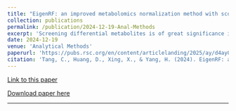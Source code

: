 ```yaml
---
title: "EigenRF: an improved metabolomics normalization method with scores for reproducibility evaluation on importance rankings of differential metabolites"
collection: publications
permalink: /publication/2024-12-19-Anal-Methods
excerpt: 'Screening differential metabolites is of great significance in biomarker discovery in metabolomics research. However, it is susceptible to unwanted variations introduced during experiments. Previous normalization methods have improved the accuracy of inter-group classification by eliminating systematic errors. Nonetheless, the classification ability of differential metabolites obtained through these methods still requires further enhancement, and the reproducibility evaluation on importance rankings of differential metabolites is often disregarded. The EigenRF algorithm was developed as an improvement over the previous metabolomics normalization method referred to as EigenMS, which aims to normalize metabolomics data. Furthermore, scoring metrics, including the local consistency (LC) and overall difference (OD) scores, were introduced to evaluate the reproducibility of importance rankings of differential metabolites from a dual perspective. After conducting validation on three publicly accessible datasets, the EigenRF method has demonstrated enhanced classification ability of differential metabolites as well as improved reproducibility. In summary, EigenRF enhances the reliability of differential metabolites in metabolomics research, benefiting the further exploration of molecular mechanisms underlying biological alterations in complex matrices. The EigenRF algorithm was implemented in an R package: https://www.github.com/YangHuaLab/EigenRF.'
date: 2024-12-19
venue: 'Analytical Methods'
paperurl: 'https://pubs.rsc.org/en/content/articlelanding/2025/ay/d4ay01569j'
citation: 'Tang, C., Huang, D., Xing, X., & Yang, H. (2024). EigenRF: an improved metabolomics normalization method with scores for reproducibility evaluation on importance rankings of differential metabolites. Analytical methods : advancing methods and applications, 17(1), 45–53.'
---
```

[Link to this paper](https://doi.org/10.1039/D4AY01569J)

[Download paper here](https://ajay1685.github.io/files/2024-07-07-Front-Cell-Dev-Biol.pdf)


---
